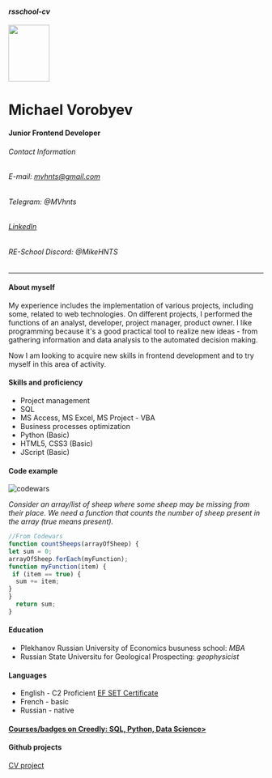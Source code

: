 #### *rsschool-cv*

<img src="https://github.com/MikeHNTS/rsschool-cv/blob/gh-pages/MVs.jpg" width="81" height="112" />

# Michael Vorobyev

#### Junior Frontend Developer

###### Contact Information

###### E-mail: mvhnts@gmail.com

###### Telegram: @MVhnts

###### [LinkedIn](www.linkedin.com/in/MVhnts)

###### RE-School Discord: @MikeHNTS

---

#### About myself

My experience includes the implementation of various projects, including some, related to web technologies. On different projects, I performed the functions of an analyst, developer, project manager, product owner. I like programming because it's a good practical tool to realize new ideas - from gathering information and data analysis to the automated decision making.

Now I am looking to acquire new skills in frontend development and to try myself in this area of activity.

#### Skills and proficiency

* Project management
* SQL
* MS Access, MS Excel, MS Project - VBA
* Business processes optimization
* Python (Basic)
* HTML5, CSS3 (Basic)
* JScript (Basic)

#### Code example

![codewars](https://www.codewars.com/users/MikeHNTS/badges/micro)

*Consider an array/list of sheep where some sheep may be missing from their place. We need a function that counts the number of sheep present in the array (true means present).*

````javascript
//From Codewars
function countSheeps(arrayOfSheep) {
let sum = 0;
arrayOfSheep.forEach(myFunction);
function myFunction(item) {
 if (item == true) {
  sum += item;
}
}
  return sum;
}
````

#### Education

* Plekhanov Russian University of Economics busuness school: *MBA*
* Russian State Universitu for Geological Prospecting: *geophysicist*

#### Languages

* English - C2 Proficient [EF SET Certificate](https://www.efset.org/cert/Sx7zic)
* French - basic
* Russian - native

#### [Courses/badges on Creedly: SQL, Python, Data Science>](https://www.credly.com/users/mikhail-vorobyev)

#### Github projects

[CV project](https://github.com/MikeHNTS/rsschool-cv/blob/gh-pages/cvMV.md)

